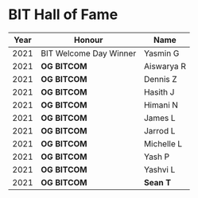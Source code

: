 # BIT Hall of Fame

| Year | Honour                 | Name       |
| ---- | ---------------------- | ---------- |
| 2021 | BIT Welcome Day Winner | Yasmin G   |
| 2021 | **OG BITCOM**          | Aiswarya R |
| 2021 | **OG BITCOM**          | Dennis Z   |
| 2021 | **OG BITCOM**          | Hasith J   |
| 2021 | **OG BITCOM**          | Himani N   |
| 2021 | **OG BITCOM**          | James L    |
| 2021 | **OG BITCOM**          | Jarrod L   |
| 2021 | **OG BITCOM**          | Michelle L |
| 2021 | **OG BITCOM**          | Yash P     |
| 2021 | **OG BITCOM**          | Yashvi L   |
| 2021 | **OG BITCOM**          | **Sean T** |

